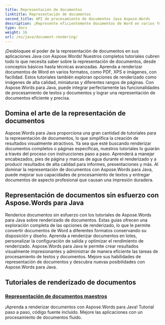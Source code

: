 ```yaml
---
title: Representación de documentos
linktitle: Representación de documentos
second_title: API de procesamiento de documentos Java Aspose.Words
description: ¡Represente eficientemente documentos de Word en varios formatos en Java con Aspose.Words! Representación de documentos maestros para resultados profesionales.
type: docs
weight: 16
url: /es/java/document-rendering/
---
```


¡Desbloquee el poder de la representación de documentos en sus aplicaciones Java con Aspose.Words! Nuestros completos tutoriales cubren todo lo que necesita saber sobre la representación de documentos, desde conceptos básicos hasta técnicas avanzadas. Aprenda a renderizar documentos de Word en varios formatos, como PDF, XPS e imágenes, con facilidad. Estos tutoriales también exploran opciones de renderizado como imágenes de alta calidad, miniaturas y diferentes rangos de páginas. Con Aspose.Words para Java, puede integrar perfectamente las funcionalidades de procesamiento de textos y documentos y lograr una representación de documentos eficiente y precisa.

## Domina el arte de la representación de documentos

Aspose.Words para Java proporciona una gran cantidad de tutoriales para la representación de documentos, lo que simplifica la creación de resultados visualmente atractivos. Ya sea que esté buscando renderizar documentos completos o páginas específicas, nuestros tutoriales lo guiarán a través del proceso con instrucciones paso a paso. Aprenderá a manejar encabezados, pies de página y marcas de agua durante el renderizado y a producir resultados de alta calidad para informes, presentaciones y más. Al dominar la representación de documentos con Aspose.Words para Java, puede mejorar sus capacidades de procesamiento de textos y entregar documentos de aspecto profesional que causan una impresión duradera.

## Representación de documentos sin esfuerzo con Aspose.Words para Java

Renderice documentos sin esfuerzo con los tutoriales de Aspose.Words para Java sobre renderizado de documentos. Estas guías ofrecen una exploración completa de las opciones de renderizado, lo que le permite convertir documentos de Word a diferentes formatos conservando su disposición y diseño. Aprenda a renderizar documentos en lotes, personalizar la configuración de salida y optimizar el rendimiento de renderizado. Aspose.Words para Java le permite crear resultados visualmente impresionantes y administrar de manera eficiente las tareas de procesamiento de textos y documentos. Mejore sus habilidades de representación de documentos y descubra nuevas posibilidades con Aspose.Words para Java.

## Tutoriales de renderizado de documentos
### [ Representación de documentos maestros](./master-document-rendering/)
¡Aprenda a renderizar documentos con Aspose.Words para Java! Tutorial paso a paso, código fuente incluido. Mejore las aplicaciones con un procesamiento de documentos fluido.
